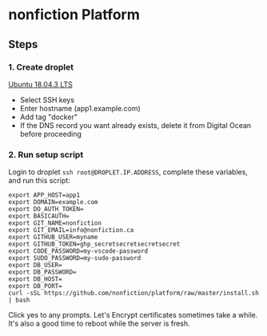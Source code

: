 # nonfiction Platform

## Steps

### 1. Create droplet

[Ubuntu 18.04.3 LTS](https://cloud.digitalocean.com/droplets/new?fleetUuid=12c6d9bb-b1ea-4af7-b322-651589b09d8e&i=bc4e87&size=s-2vcpu-4gb&region=tor1&distro=ubuntu&distroImage=ubuntu-18-04-x64&options=backups,install_agent)

- Select SSH keys
- Enter hostname (app1.example.com)
- Add tag "docker"
- If the DNS record you want already exists, delete it from Digital Ocean before proceeding

### 2. Run setup script

Login to droplet `ssh root@DROPLET.IP.ADDRESS`, complete these variables, and run this script:

    export APP_HOST=app1
    export DOMAIN=example.com
    export DO_AUTH_TOKEN=
    export BASICAUTH=
    export GIT_NAME=nonfiction
    export GIT_EMAIL=info@nonfiction.ca
    export GITHUB_USER=myname
    export GITHUB_TOKEN=ghp_secretsecretsecretsecret
    export CODE_PASSWORD=my-vscode-password
    export SUDO_PASSWORD=my-sudo-password
    export DB_USER=
    export DB_PASSWORD=
    export DB_HOST=
    export DB_PORT=
    curl -sSL https://github.com/nonfiction/platform/raw/master/install.sh | bash

Click yes to any prompts. Let's Encrypt certificates sometimes take a while. It's also a good time to reboot while the server is fresh.
